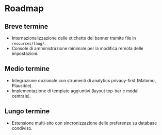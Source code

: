 # Roadmap

## Breve termine
- Internazionalizzazione delle etichette del banner tramite file in `resources/lang/`.
- Console di amministrazione minimale per la modifica remota delle impostazioni.

## Medio termine
- Integrazione opzionale con strumenti di analytics privacy-first (Matomo, Plausible).
- Implementazione di template aggiuntivi (layout top-bar e modal centrale).

## Lungo termine
- Estensione multi-sito con sincronizzazione delle preferenze su database condiviso.

